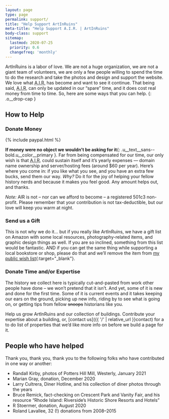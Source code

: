 ```yaml
---
layout: page
type: page
permalink: support/
title: "Help Support ArtInRuins"
meta-title: "Help Support A.I.R. | ArtInRuins"
body-class: support
sitemap:
  lastmod: 2020-07-25
  priority: 0.6
  changefreq: 'monthly'
---
```


ArtInRuins is a labor of love. We are not a huge organization, we are not a giant team of volunteers, we are only a few people willing to spend the time to do the research and take the photos and design and support the website. We love what <abbr title="ArtInRuins">A.I.R.</abbr> has become and want to see it continue. That being said, <abbr title="ArtInRuins">A.I.R.</abbr> can only be updated in our “spare” time, and it does cost real money from time to time. So, here are some ways that you can help.
{: .o__drop-cap }

## How to Help

### Donate Money

{% include paypal.html %}

**If money were no object we wouldn’t be asking for it**{: .u__text__sans--bold.u__color__primary }. Far from being compensated for our time, our only wish is that <abbr title="ArtInRuins">A.I.R.</abbr> could sustain itself and it’s yearly expenses — domain name ownership and server/hosting fees (around $60 per year). Here’s where you come in: if you like what you see, and you have an extra few bucks, send them our way. _Why?_ Do it for the joy of helping your fellow history nerds and because it makes you feel good. Any amount helps out, and thanks. 

_Note:_ AIR is not – nor can we afford to become – a registered 501c3 non-profit. Please remember that your contribution is not tax-deductible, but our love will keep you warm at night. 


### Send us a Gift

This is not why we do it… but if you really like ArtInRuins, we have a gift list on Amazon with some local resources, photography-related items, and graphic design things as well. If you are so inclined, something from this list would be fantastic. AND if you can get the same thing while supporting a local bookstore or shop, please do that and we’ll remove the item from [my public wish list](//www.amazon.com/gp/registry/wishlist/2NUTLG5EDL7U8/ref=cm_wl_huc_view){:target="_blank"}.


### Donate Time and/or Expertise

The history we collect here is typically cut-and-pasted from work other people have done – we won’t pretend that it isn’t. And yet, some of it is new and done for the first time. Some of it is current events and it takes keeping our ears on the ground, picking up new info, riding by to see what is going on, or getting tips from fellow <strike>snoops</strike> historians like you.

Help us grow ArtInRuins and our collection of buildings. Contribute your expertise about a building, or, [contact us]({{ '/' | relative_url }}contact) for a to do list of properties that we’d like more info on before we build a page for it.


## People who have helped

Thank you, thank you, thank you to the following folks who have contributed in one way or another:

+ Randall Kirby, photos of Potters Hill Mill, Westerly, January 2021
+ Marian Gray, donation, December 2020
+ Larry Cultrera, Diner Hotline, and his collection of diner photos through the years
+ Bruce Remick, fact-checking on Crescent Park and Vanity Fair, and his resource “Rhode Island: Riverside’s Historic Shore Resorts and Hotels”
+ R Stoermer, donation, August 2020
+ Roland Lavallee, 32 (!) donations from 2008–2015